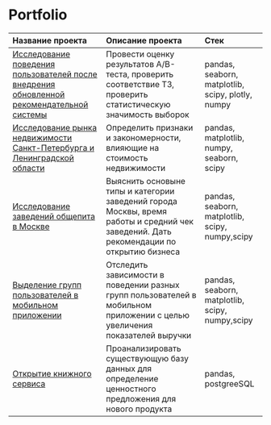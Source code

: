 # Portfolio
| Название проекта  | Описание проекта  | Стек |
|:------------- |:---------------| :-------------|
|  [Исследование поведения пользователей после внедрения обновленной рекомендательной системы](https://github.com/Viktoriyafilipchik/data_analyst/blob/main/%D0%90%D0%92%20%D1%82%D0%B5%D1%81%D1%82%D0%B8%D1%80%D0%BE%D0%B2%D0%B0%D0%BD%D0%B8%D0%B5%20%D0%B2%D0%BD%D0%B5%D0%B4%D1%80%D0%B5%D0%BD%D0%B8%D0%B5%20%D0%BD%D0%BE%D0%B2%D0%BE%D0%B9%20%D1%80%D0%B5%D0%BA%D0%BE%D0%BC%D0%B5%D0%BD%D0%B4%D0%B0%D1%82%D0%B5%D0%BB%D1%8C%D0%BD%D0%BE%D0%B9%20%D1%81%D0%B8%D1%81%D1%82%D0%B5%D0%BC%D1%8B/recomendation_system.ipynb) |  Провести оценку результатов A/B-теста, проверить соответствие ТЗ, проверить статистическую значимость выборок |pandas, seaborn, matplotlib, scipy, plotly, numpy  |
| [Исследование рынка недвижимости Санкт-Петербурга и Ленинградской области](https://github.com/Viktoriyafilipchik/data_analyst/blob/main/%D0%98%D1%81%D1%81%D0%BB%D0%B5%D0%B4%D0%BE%D0%B2%D0%B0%D0%BD%D0%B8%D0%B5%20%D1%80%D1%8B%D0%BD%D0%BA%D0%B0%20%D0%BD%D0%B5%D0%B4%D0%B2%D0%B8%D0%B6%D0%B8%D0%BC%D0%BE%D1%81%D1%82%D0%B8%20%D0%A1%D0%9F%D0%B1/real_estate.ipynb)      |  Определить признаки и закономерности, влияющие на стоимость недвижимости    |pandas, matplotlib, numpy, seaborn, scipy    |
| [Исследование заведений общепита в Москве](https://github.com/Viktoriyafilipchik/data_analyst/blob/main/%D0%98%D1%81%D1%81%D0%BB%D0%B5%D0%B4%D0%BE%D0%B2%D0%B0%D0%BD%D0%B8%D0%B5%20%D1%80%D1%8B%D0%BD%D0%BA%D0%B0%20%D0%B7%D0%B0%D0%B2%D0%B5%D0%B4%D0%B5%D0%BD%D0%B8%D0%B9%20%D0%9C%D0%BE%D1%81%D0%BA%D0%B2%D1%8B%20(%D0%B4%D0%BB%D1%8F%20%D0%BE%D1%82%D0%BA%D1%80%D1%8B%D1%82%D0%B8%D1%8F%20%D0%B1%D0%B8%D0%B7%D0%BD%D0%B5%D1%81%D0%B0)/restor_pubs_cafe.ipynb) | Выяснить основыне типы и категории заведений города Москвы, время работы и средний чек заведений. Дать рекомендации по открытию бизнеса  |pandas, seaborn, matplotlib, scipy, numpy,scipy  |
|  [Выделение групп пользователей в мобильном приложении](https://github.com/Viktoriyafilipchik/data_analyst/blob/main/%D0%92%D1%8B%D0%B4%D0%B5%D0%BB%D0%B5%D0%BD%D0%B8%D0%B5%20%D0%B3%D1%80%D1%83%D0%BF%D0%BF%20%D0%BF%D0%BE%D0%BB%D1%8C%D0%B7%D0%BE%D0%B2%D0%B0%D1%82%D0%B5%D0%BB%D0%B5%D0%B9%20%D0%BD%D0%BE%D0%B2%D0%BE%D0%B3%D0%BE%20%D0%BF%D1%80%D0%B8%D0%BB%D0%BE%D0%B6%D0%B5%D0%BD%D0%B8%D1%8F/groups_of_users.ipynb) | Отследить зависимости в поведении разных групп пользователей в мобильном приложении с целью увеличения показателей выручки  | pandas, seaborn, matplotlib, scipy, numpy,scipy |
| [Открытие книжного сервиса](DB_postgree_SQL.ipynb)| Проанализировать существующую базу данных для определение ценностного предложения для нового продукта | pandas, postgreeSQL |


